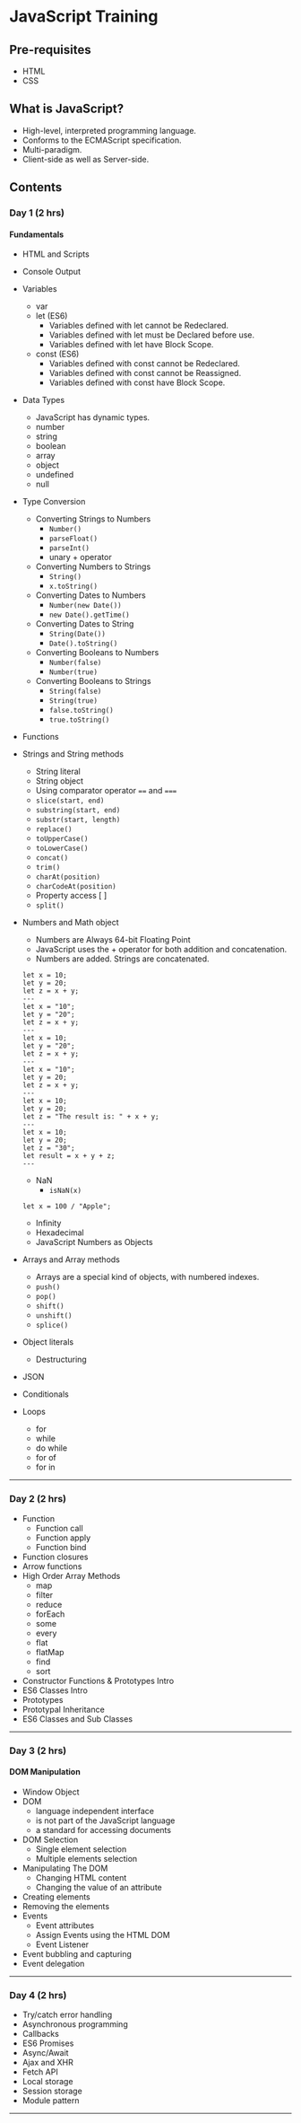 # JavaScript Training

## Pre-requisites

* HTML
* CSS

## What is JavaScript?

* High-level, interpreted programming language.
* Conforms to the ECMAScript specification.
* Multi-paradigm.
* Client-side as well as Server-side.

## Contents

### Day 1 (2 hrs)

#### Fundamentals

* HTML and Scripts
* Console Output
* Variables
  * var
  * let (ES6)
    * Variables defined with let cannot be Redeclared.
    * Variables defined with let must be Declared before use.
    * Variables defined with let have Block Scope.
  * const (ES6)
    * Variables defined with const cannot be Redeclared.
    * Variables defined with const cannot be Reassigned.
    * Variables defined with const have Block Scope.
* Data Types
  * JavaScript has dynamic types.
  * number
  * string
  * boolean
  * array
  * object
  * undefined
  * null
* Type Conversion
  * Converting Strings to Numbers
    * `Number()`
    * `parseFloat()`
    * `parseInt()`
    * unary + operator
  * Converting Numbers to Strings
    * `String()`
    * `x.toString()`
  * Converting Dates to Numbers
    * `Number(new Date())`
    * `new Date().getTime()`
  * Converting Dates to String
    * `String(Date())`
    * `Date().toString()`
  * Converting Booleans to Numbers
    * `Number(false)`
    * `Number(true)`
  * Converting Booleans to Strings
    * `String(false)`
    * `String(true)`
    * `false.toString()`
    * `true.toString()`
* Functions
* Strings and String methods
  * String literal
  * String object
  * Using comparator operator `==` and `===`
  * `slice(start, end)`
  * `substring(start, end)`
  * `substr(start, length)`
  * `replace()`
  * `toUpperCase()`
  * `toLowerCase()`
  * `concat()`
  * `trim()`
  * `charAt(position)`
  * `charCodeAt(position)`
  * Property access [ ]
  * `split()`
* Numbers and Math object
  * Numbers are Always 64-bit Floating Point
  * JavaScript uses the + operator for both addition and concatenation.
  * Numbers are added. Strings are concatenated.

  ```JS
  let x = 10;
  let y = 20;
  let z = x + y;
  ---
  let x = "10";
  let y = "20";
  let z = x + y;
  ---
  let x = 10;
  let y = "20";
  let z = x + y;
  ---
  let x = "10";
  let y = 20;
  let z = x + y;
  ---
  let x = 10;
  let y = 20;
  let z = "The result is: " + x + y;
  ---
  let x = 10;
  let y = 20;
  let z = "30";
  let result = x + y + z;
  ---
  ```

  * NaN
    * `isNaN(x)`

  ```JS
  let x = 100 / "Apple";
  ```

  * Infinity
  * Hexadecimal
  * JavaScript Numbers as Objects

* Arrays and Array methods
  * Arrays are a special kind of objects, with numbered indexes.
  * `push()`
  * `pop()`
  * `shift()`
  * `unshift()`
  * `splice()`
* Object literals
  * Destructuring
* JSON
* Conditionals
* Loops
  * for
  * while
  * do while
  * for of
  * for in

---

### Day 2 (2 hrs)

* Function
  * Function call
  * Function apply
  * Function bind
* Function closures
* Arrow functions
* High Order Array Methods
  * map
  * filter
  * reduce
  * forEach
  * some
  * every
  * flat
  * flatMap
  * find
  * sort
* Constructor Functions & Prototypes Intro
* ES6 Classes Intro
* Prototypes
* Prototypal Inheritance
* ES6 Classes and Sub Classes

---

### Day 3 (2 hrs)

#### DOM Manipulation

* Window Object
* DOM
  * language independent interface
  * is not part of the JavaScript language
  * a standard for accessing documents
* DOM Selection
  * Single element selection
  * Multiple elements selection
* Manipulating The DOM
  * Changing HTML content
  * Changing the value of an attribute
* Creating elements
* Removing the elements
* Events
  * Event attributes
  * Assign Events using the HTML DOM
  * Event Listener
* Event bubbling and capturing
* Event delegation

---

### Day 4 (2 hrs)

* Try/catch error handling
* Asynchronous programming
* Callbacks
* ES6 Promises
* Async/Await
* Ajax and XHR
* Fetch API
* Local storage
* Session storage
* Module pattern

---
